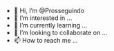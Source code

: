 - 👋 Hi, I’m @Prosseguindo
- 👀 I’m interested in ...
- 🌱 I’m currently learning ...
- 💞️ I’m looking to collaborate on ...
- 📫 How to reach me ...

<!---
Prosseguindo/Prosseguindo is a ✨ special ✨ repository because its `README.md` (this file) appears on your GitHub profile.
You can click the Preview link to take a look at your changes.
--->
